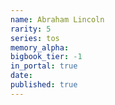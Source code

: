 ```yaml
---
name: Abraham Lincoln
rarity: 5
series: tos
memory_alpha:
bigbook_tier: -1
in_portal: true
date:
published: true
---
```



